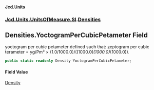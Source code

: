 #### [Jcd.Units](index.md 'index')
### [Jcd.Units.UnitsOfMeasure.SI](Jcd.Units.UnitsOfMeasure.SI.md 'Jcd.Units.UnitsOfMeasure.SI').[Densities](Densities.md 'Jcd.Units.UnitsOfMeasure.SI.Densities')

## Densities.YoctogramPerCubicPetameter Field

yoctogram per cubic petameter defined such that: zeptogram per cubic terameter = yg/Pm³ × (1.0/1000.0)/((1000.0)*(1000.0)*(1000.0)).

```csharp
public static readonly Density YoctogramPerCubicPetameter;
```

#### Field Value
[Density](Density.md 'Jcd.Units.UnitTypes.Density')